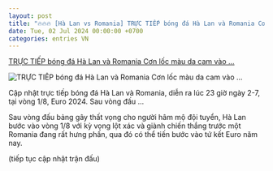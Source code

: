 ```yaml
---
layout: post
title: "🔥🔥🔥 [Hà Lan vs Romania] TRỰC TIẾP bóng đá Hà Lan và Romania Cơn lốc màu da cam vào ..."
date: Tue, 02 Jul 2024 00:00:00 +0700
categories: entries VN
---
```

[TRỰC TIẾP bóng đá Hà Lan và Romania Cơn lốc màu da cam vào ...](https://www.qdnd.vn/the-thao/euro-2024/truc-tiep-bong-da-ha-lan-va-romania-cho-con-loc-mau-da-cam-tro-lai-783691)

![TRỰC TIẾP bóng đá Hà Lan và Romania Cơn lốc màu da cam vào ...](https://file3.qdnd.vn/data/images/0/2024/07/02/upload_2165/pre1.jpg?w=400)

Cập nhật trực tiếp bóng đá Hà Lan và Romania, diễn ra lúc 23 giờ ngày 2-7, tại vòng 1/8, Euro 2024. Sau vòng đấu ...

Sau vòng đấu bảng gây thất vọng cho người hâm mộ đội tuyển, Hà Lan bước vào vòng 1/8 với kỳ vọng lột xác và giành chiến thắng trước một Romania đang rất hưng phấn, qua đó có thể tiến bước vào tứ kết Euro năm nay.

(tiếp tục cập nhật trận đấu)

